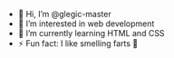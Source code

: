 - 👋 Hi, I’m @glegic-master
- 👀 I’m interested in web development 
- 🌱 I’m currently learning HTML and CSS
- ⚡ Fun fact: I like smelling farts 🧨

<!---
glegic-master/glegic-master is a ✨ special ✨ repository because its `README.md` (this file) appears on your GitHub profile.
You can click the Preview link to take a look at your changes.
--->
